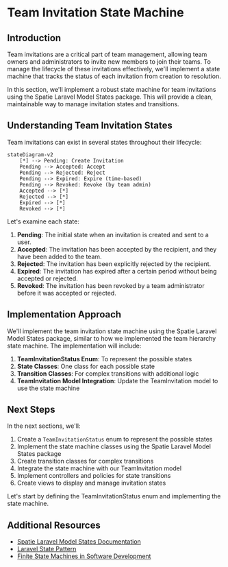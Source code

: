 # Team Invitation State Machine

## Introduction

Team invitations are a critical part of team management, allowing team owners and administrators to invite new members to join their teams. To manage the lifecycle of these invitations effectively, we'll implement a state machine that tracks the status of each invitation from creation to resolution.

In this section, we'll implement a robust state machine for team invitations using the Spatie Laravel Model States package. This will provide a clean, maintainable way to manage invitation states and transitions.

## Understanding Team Invitation States

Team invitations can exist in several states throughout their lifecycle:

```mermaid
stateDiagram-v2
    [*] --> Pending: Create Invitation
    Pending --> Accepted: Accept
    Pending --> Rejected: Reject
    Pending --> Expired: Expire (time-based)
    Pending --> Revoked: Revoke (by team admin)
    Accepted --> [*]
    Rejected --> [*]
    Expired --> [*]
    Revoked --> [*]
```

Let's examine each state:

1. **Pending**: The initial state when an invitation is created and sent to a user.
2. **Accepted**: The invitation has been accepted by the recipient, and they have been added to the team.
3. **Rejected**: The invitation has been explicitly rejected by the recipient.
4. **Expired**: The invitation has expired after a certain period without being accepted or rejected.
5. **Revoked**: The invitation has been revoked by a team administrator before it was accepted or rejected.

## Implementation Approach

We'll implement the team invitation state machine using the Spatie Laravel Model States package, similar to how we implemented the team hierarchy state machine. The implementation will include:

1. **TeamInvitationStatus Enum**: To represent the possible states
2. **State Classes**: One class for each possible state
3. **Transition Classes**: For complex transitions with additional logic
4. **TeamInvitation Model Integration**: Update the TeamInvitation model to use the state machine

## Next Steps

In the next sections, we'll:

1. Create a `TeamInvitationStatus` enum to represent the possible states
2. Implement the state machine classes using the Spatie Laravel Model States package
3. Create transition classes for complex transitions
4. Integrate the state machine with our TeamInvitation model
5. Implement controllers and policies for state transitions
6. Create views to display and manage invitation states

Let's start by defining the TeamInvitationStatus enum and implementing the state machine.

## Additional Resources

- [Spatie Laravel Model States Documentation](https://spatie.be/docs/laravel-model-states)
- [Laravel State Pattern](https://laravel-news.com/the-state-pattern)
- [Finite State Machines in Software Development](https://www.smashingmagazine.com/2018/01/rise-state-machines/)
